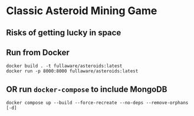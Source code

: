 # Classic Asteroid Mining Game

## Risks of getting lucky in space  

## Run from Docker
```
docker build . -t fullaware/asteroids:latest
docker run -p 8000:8000 fullaware/asteroids:latest 
```
## OR run `docker-compose` to include MongoDB
```
docker compose up --build --force-recreate --no-deps --remove-orphans [-d]
```